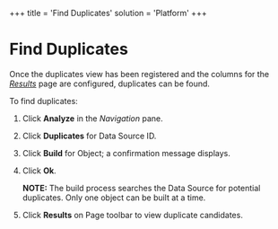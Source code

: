 +++
title = 'Find Duplicates'
solution = 'Platform'
+++

# Find Duplicates

Once the duplicates view has been registered and the columns for the
*[Results](../Page_Desc/Results)* page are configured, duplicates
can be found.

To find duplicates:

1.  Click **Analyze** in the *Navigation* pane.

2.  Click **Duplicates** for Data Source ID.

3.  Click **Build** for Object; a confirmation message displays.

4.  Click **Ok**.
    
    **NOTE:** The build process searches the Data Source for potential
    duplicates. Only one object can be built at a time.

5.  Click **Results** on Page toolbar to view duplicate candidates.
